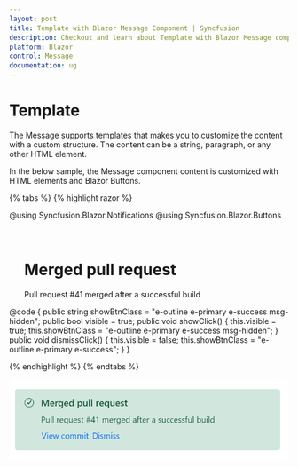 ```yaml
---
layout: post
title: Template with Blazor Message Component | Syncfusion
description: Checkout and learn about Template with Blazor Message component in Blazor Server App and Blazor WebAssembly App.
platform: Blazor
control: Message
documentation: ug
---
```


# Template

The Message supports templates that makes you to customize the content with a custom structure. The content can be a string, paragraph, or any other HTML element.

In the below sample, the Message component content is customized with HTML elements and Blazor Buttons.

{% tabs %}
{% highlight razor %}

@using Syncfusion.Blazor.Notifications
@using Syncfusion.Blazor.Buttons

<div class="msg-template-section">
    <div class="content-section">
        <SfButton Content='Show pull request' CssClass="@showBtnClass" OnClick="@showClick"></SfButton>
        <SfMessage Severity="MessageSeverity.Success" Visible="@visible">
            <h1>Merged pull request</h1>
            <p>Pull request #41 merged after a successful build</p>
            <SfButton CssClass='e-link' Content='View commit'></SfButton>
            <SfButton CssClass='e-link' Content='Dismiss' OnClick="@dismissClick"></SfButton>
        </SfMessage>
    </div>
</div>
@code {
  public string showBtnClass = "e-outline e-primary e-success msg-hidden";
  public bool visible = true;
  public void showClick()
  {
    this.visible = true;
    this.showBtnClass = "e-outline e-primary e-success msg-hidden";
  }
  public void dismissClick()
  {
    this.visible = false;
    this.showBtnClass = "e-outline e-primary e-success";
  }
}

<style>
.msg-template-section .content-section {
  margin: 0 auto;
  max-width: 450px;
  padding-top: 20px;
}

.msg-template-section .e-btn.msg-hidden {
  display: none;
}

.msg-template-section .e-message h1 {
  margin: 0;
  font-size: 16px;
  font-weight: 600;
  line-height: 1.25;
}

.msg-template-section .e-message .e-msg-icon {
  padding: 0 4px;
  margin-top: 3px;
}

.msg-template-section .e-message p {
  margin: 8px 0 4px;
}

.msg-template-section .e-message .e-btn {
  padding: 0;
}
</style>
    
{% endhighlight %}
{% endtabs %}

![Message Template](./images/message-template.png)
